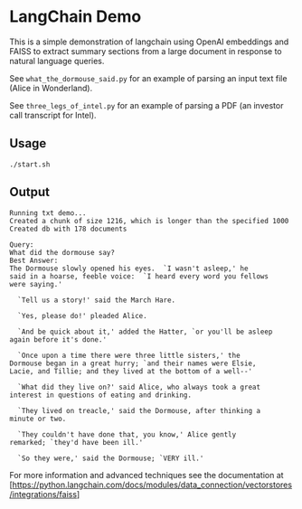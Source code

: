 # LangChain Demo

This is a simple demonstration of langchain using OpenAI embeddings and FAISS to extract summary sections from a large document in response to natural language queries.

See `what_the_dormouse_said.py` for an example of parsing an input text file (Alice in Wonderland).

See `three_legs_of_intel.py` for an example of parsing a PDF (an investor call transcript for Intel).

## Usage

```
./start.sh
```

## Output
```
Running txt demo...
Created a chunk of size 1216, which is longer than the specified 1000
Created db with 178 documents

Query:
What did the dormouse say?
Best Answer:
The Dormouse slowly opened his eyes.  `I wasn't asleep,' he
said in a hoarse, feeble voice:  `I heard every word you fellows
were saying.'

  `Tell us a story!' said the March Hare.

  `Yes, please do!' pleaded Alice.

  `And be quick about it,' added the Hatter, `or you'll be asleep
again before it's done.'

  `Once upon a time there were three little sisters,' the
Dormouse began in a great hurry; `and their names were Elsie,
Lacie, and Tillie; and they lived at the bottom of a well--'

  `What did they live on?' said Alice, who always took a great
interest in questions of eating and drinking.

  `They lived on treacle,' said the Dormouse, after thinking a
minute or two.

  `They couldn't have done that, you know,' Alice gently
remarked; `they'd have been ill.'

  `So they were,' said the Dormouse; `VERY ill.'
```


For more information and advanced techniques see the documentation at [https://python.langchain.com/docs/modules/data_connection/vectorstores/integrations/faiss]
